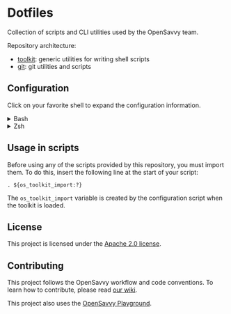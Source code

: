 # Dotfiles

Collection of scripts and CLI utilities used by the OpenSavvy team.

Repository architecture:
- [toolkit](toolkit/README.md): generic utilities for writing shell scripts
- [git](git/README.md): git utilities and scripts

## Configuration

Click on your favorite shell to expand the configuration information.

<details>
<summary>Bash</summary>

```shell
# Add to your ~/.bashrc
source path_to_dotfiles/os_configure.bash
```

</details>
<details>
<summary>Zsh</summary>

```shell
# Add to your ~/.zshrc
source path_to_dotfiles/os_configure.zsh
```

</details>

## Usage in scripts

Before using any of the scripts provided by this repository, you must import them.
To do this, insert the following line at the start of your script:

```shell
. ${os_toolkit_import:?}
```

The `os_toolkit_import` variable is created by the configuration script when the toolkit is loaded.

## License

This project is licensed under the [Apache 2.0 license](LICENSE).

## Contributing

This project follows the OpenSavvy workflow and code conventions.
To learn how to contribute, please read [our wiki](https://gitlab.com/opensavvy/wiki/-/blob/main/README.md).

This project also uses the [OpenSavvy Playground](docs/playground/README.md).
